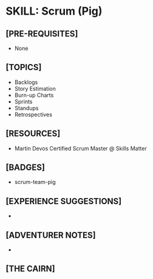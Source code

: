 # SKILL: Scrum (Pig)

## [PRE-REQUISITES]
  * None

## [TOPICS]
  * Backlogs
  * Story Estimation
  * Burn-up Charts
  * Sprints
  * Standups
  * Retrospectives

## [RESOURCES]
  * Martin Devos Certified Scrum Master @ Skills Matter

## [BADGES]
  *  scrum-team-pig

## [EXPERIENCE SUGGESTIONS]
  *  

## [ADVENTURER NOTES]
  * 

## [THE CAIRN]
